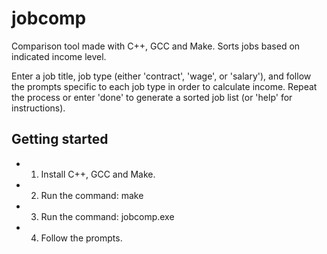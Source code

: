 # jobcomp

Comparison tool made with C++, GCC and Make. Sorts jobs based on indicated income level.

Enter a job title, job type (either 'contract', 'wage', or 'salary'), and follow the prompts specific to each job type in order to calculate income. Repeat the process or enter 'done' to generate a sorted job list (or 'help' for instructions).

## Getting started

* 1. Install C++, GCC and Make.
* 2. Run the command: make
* 3. Run the command: jobcomp.exe
* 4. Follow the prompts.